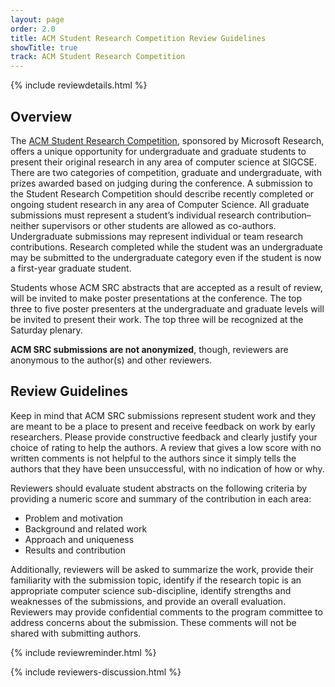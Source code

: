 ```yaml
---
layout: page
order: 2.0
title: ACM Student Research Competition Review Guidelines
showTitle: true
track: ACM Student Research Competition
---
```


{% include reviewdetails.html %}

## Overview

The [ACM Student Research Competition](/authors/src.html), sponsored by Microsoft Research, offers a unique opportunity for undergraduate and graduate students to present their original research in any area of computer science at SIGCSE. There are two categories of competition, graduate and undergraduate, with prizes awarded based on judging during the conference. A submission to the Student Research Competition should describe recently completed or ongoing student research in any area of Computer Science. All graduate submissions must represent a student’s individual research contribution–neither supervisors or other students are allowed as co-authors. Undergraduate submissions may represent individual or team research contributions. Research completed while the student was an undergraduate may be submitted to the undergraduate category even if the student is now a first-year graduate student. 

Students whose ACM SRC abstracts that are accepted as a result of review, will be invited to make poster presentations at the conference.  The top three to five poster presenters at the undergraduate and graduate levels will be invited to present their work.  The top three will be recognized at the Saturday plenary.

**ACM SRC submissions are not anonymized**, though, reviewers are anonymous to the author(s) and other reviewers.

## Review Guidelines

Keep in mind that ACM SRC submissions represent student work and they are meant to be a place to present and receive feedback on work by early researchers. Please provide constructive feedback and clearly justify your choice of rating to help the authors. A review that gives a low score with no written comments is not helpful to the authors since it simply tells the authors that they have been unsuccessful, with no indication of how or why.

Reviewers should evaluate student abstracts on the following criteria by providing a numeric score and summary of the contribution in each area:

* Problem and motivation
* Background and related work
* Approach and uniqueness
* Results and contribution

Additionally, reviewers will be asked to summarize the work, provide their familiarity with the submission topic, identify if the research topic is an appropriate computer science sub-discipline, identify strengths and weaknesses of the submissions, and provide an overall evaluation.  Reviewers may provide confidential comments to the program committee to address concerns about the submission. These comments will not be shared with submitting authors.

{% include reviewreminder.html %}

{% include reviewers-discussion.html %}